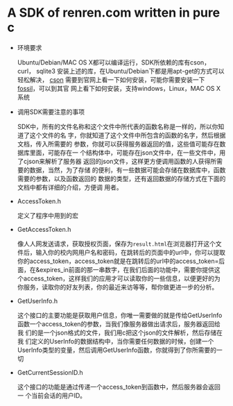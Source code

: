 A SDK of renren.com written in pure c
===

* 环境要求

  Ubuntu/Debian/MAC OS X都可以编译运行，SDK所依赖的库有cson，curl，
  sqlite3
  安装上述的库，在Ubuntu/Debian下都是用apt-get的方式可以轻松解决，
  [cson](http://fossil.wanderinghorse.net/repos/cson/index.cgi/wiki?name=download)
  需要到官网上看一下如何安装，可能你需要安装一下[fossil]()，可以到其官
  网上看下如何安装，支持windows，Linux，MAC OS X系统

* 调用SDK需要注意的事项

  SDK中，所有的文件名称和这个文件中所代表的函数名称是一样的，所以你知道了这个文件的名
字，你就知道了这个文件中所包含的函数的名字，然后根据文档，传入所需要的
参数，你就可以获得服务器返回的值，这些值可能存在数据库里面，可能存在一
个结构体中，可能存在json文件中，在一些文件中，用了cjson来解析了服务器
返回的json文件，这样更方便调用函数的人获得所需要的数据，当然，为了存储
的便利，有一些数据可能会存储在数据库中，函数需要的参数，以及函数返回的
数据的类型，还有返回数据的存储方式在下面的文档中都有详细的介绍，方便调
用者。

* AccessToken.h

  定义了程序中用到的宏
  
* GetAccessToken.h

  像人人网发送请求，获取授权页面，保存为`result.html`在浏览器打开这个文件后，输入你的校内网用户名和密码，在跳转后的页面中的url中，你可以提取你的access_token，access_token就是在跳转后的url中的access_token=后面，在&expires_in前面的那一串数字，在我们后面的功能中，需要你提供这个access_token，这样我们的应用才可以读取你的一些信息，以便更好的为你服务，读取你的好友列表，你的最近来访等等，帮你做更进一步的分析。
  
* GetUserInfo.h

  这个接口的主要功能是获取用户信息，你唯一需要做的就是传给GetUserInfo
  函数一个access_token的参数，当我们像服务器做出请求后，服务器返回给我
  们的是一个json格式的文件，我们用c把这个json的文件解析，然后存储在我
  们定义的UserInfo的数据结构中，当你需要任何数据的时候，创建一个
  UserInfo类型的变量，然后调用GetUserInfo函数，你就得到了你所需要的一
  切

* GetCurrentSessionID.h

  这个接口的功能是通过传递一个access_token到函数中，然后服务器会返回一
  个当前会话的用户ID。